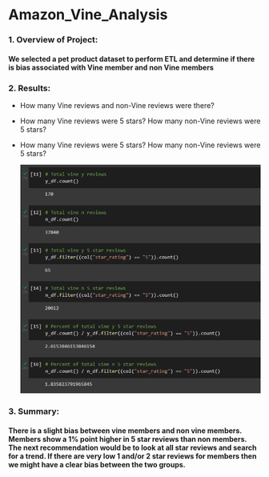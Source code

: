 # Amazon_Vine_Analysis

### 1. Overview of Project:
#### We selected a pet product dataset to perform ETL and determine if there is bias associated with Vine member and non Vine members

### 2. Results: 

   
* How many Vine reviews and non-Vine reviews were there?

* How many Vine reviews were 5 stars? How many non-Vine reviews were 5 stars?

* How many Vine reviews were 5 stars? How many non-Vine reviews were 5 stars?

    ![analysis](https://github.com/maldonado91/Amazon_Vine_Analysis/blob/main/Resources/amazon_vine_analysis.PNG)


### 3. Summary:
#### There is a slight bias between vine members and non vine members. Members show a 1% point higher in 5 star reviews than non members. The next recommendation would be to look at all star reviews and search for a trend. If there are very low 1 and/or 2 star reviews for members then we might have a clear bias between the two groups.

